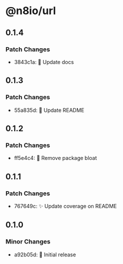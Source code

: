 # @n8io/url

## 0.1.4

### Patch Changes

- 3843c1a: 📘 Update docs

## 0.1.3

### Patch Changes

- 55a835d: 📘 Update README

## 0.1.2

### Patch Changes

- ff5e4c4: 🧹 Remove package bloat

## 0.1.1

### Patch Changes

- 767649c: ✨ Update coverage on README

## 0.1.0

### Minor Changes

- a92b05d: 🎉 Initial release
